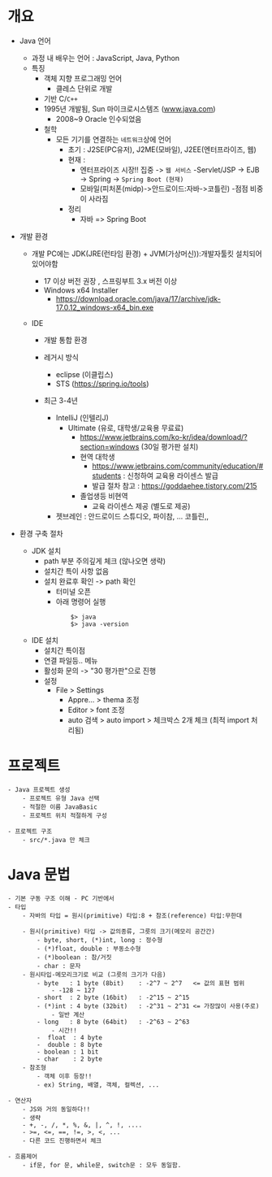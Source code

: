 # 개요
- Java 언어
    - 과정 내 배우는 언어 : JavaScript, Java, Python
    - 특징
        - 객체 지향 프로그래밍 언어
            - 클레스 단위로 개발
        - 기반 C/`C++`
        - 1995년 개발됨, Sun 마이크로시스템즈 (www.java.com)
            - 2008~9 Oracle 인수되었음
        - 철학
            - 모든 기기를 연결하는 `네트워크`상에 언어
                - 초기 : J2SE(PC유저), J2ME(모바일), J2EE(엔터프라이즈, 웹)
                - 현재 : 
                    - 엔터프라이즈 시장!! 집중 -> `웹 서비스`
                        -Servlet/JSP -> EJB -> Spring -> `Spring Boot (현재)`
                    - 모바일(피처폰(midp)->안드로이드:자바->코틀린)
                        -점점 비중이 사라짐
                - 정리
                    - 자바 => Spring Boot
- 개발 환경
    - 개발 PC에는 JDK(JRE(런타임 환경) + JVM(가상머신)):개발자툴킷 설치되어 있어야함
        - 17 이상 버전 권장 , 스프링부트 3.x 버전 이상
        - Windows x64 Installer
            - https://download.oracle.com/java/17/archive/jdk-17.0.12_windows-x64_bin.exe  

    - IDE
        - 개발 통합 환경
        - 레거시 방식 
            - eclipse (이클립스) 
            - STS (https://spring.io/tools)
            
        - 최근 3-4년  
            - IntelliJ (인텔리J)
                - Ultimate (유로, 대학생/교육용 무료료)
                    - https://www.jetbrains.com/ko-kr/idea/download/?section=windows (30일 평가판 설치)
                    - 현역 대학생
                        - https://www.jetbrains.com/community/education/#students : 신청하여 교육용 라이센스 발급
                        - 발급 절차 참고 : https://goddaehee.tistory.com/215
                    - 졸업생등 비현역
                        - 교육 라이센스 제공 (별도로 제공)
            - 젯브레인 : 안드로이드 스튜디오, 파이참, ... 코틀린,,  

- 환경 구축 절차
    - JDK 설치
        - path 부분 주의깊게 체크 (않나오면 생략)
        - 설치간 특이 사항 없음
        - 설치 완료후 확인 -> path 확인
            - 터미널 오픈
            - 아래 명령어 실행 
                ```
                    $> java
                    $> java -version
                ```
    - IDE 설치
        - 설치간 특이점
        - 연결 파일등.. 메뉴
        - 활성화 문의 -> "30 평가판"으로 진행
        - 설정 
            - File > Settings
                - Appre... > thema 조정
                - Editor > font 조정
                - auto 검색 > auto import > 체크박스 2개 체크 (최적 import 처리됨)

# 프로젝트
    - Java 프로젝트 생성
        - 프로젝트 유형 Java 선택
        - 적절한 이름 JavaBasic
        - 프로젝트 위치 적절하게 구성
    
    - 프로젝트 구조 
        - src/*.java 만 체크

# Java 문법
    - 기본 구동 구조 이해 - PC 기반에서
    - 타입
        - 자바의 타입 = 원시(primitive) 타입:8 + 참조(reference) 타입:무한대

        - 원시(primitive) 타입 -> 값의종류, 그릇의 크기(메모리 공간간)
            - byte, short, (*)int, long : 정수형
            - (*)float, double : 부동소수형
            - (*)boolean : 참/거짓
            - char : 문자
        - 원시타입-메모리크기로 비교 (그릇의 크기가 다음)
            - byte   : 1 byte (8bit)    : -2^7 ~ 2^7   <= 값의 표현 범위
                - -128 ~ 127
            - short  : 2 byte (16bit)   : -2^15 ~ 2^15
            - (*)int : 4 byte (32bit)   : -2^31 ~ 2^31 <= 가장많이 사용(주로)
                - 일반 계산
            - long   : 8 byte (64bit)   : -2^63 ~ 2^63
                - 시간!!            
            -  float  : 4 byte
            -  double : 8 byte
            - boolean : 1 bit
            - char    : 2 byte
        - 참조형
            - 객체 이후 등장!!
            - ex) String, 배열, 객체, 컬렉션, ...
    
    - 연산자
        - JS와 거의 동일하다!!
        - 생략
        - +, -, /, *, %, &, |, ^, !, ....
        - >=, <=, ==, !=, >, <, ...
        - 다른 코드 진행하면서 체크

    - 흐름제어
        - if문, for 문, while문, switch문 : 모두 동일함.